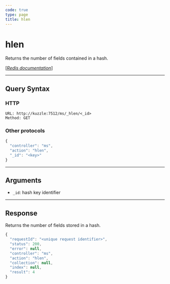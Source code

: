 ```yaml
---
code: true
type: page
title: hlen
---
```


# hlen



Returns the number of fields contained in a hash.

[[_Redis documentation_]](https://redis.io/commands/hlen)

---

## Query Syntax

### HTTP

```http
URL: http://kuzzle:7512/ms/_hlen/<_id>
Method: GET
```

### Other protocols

```js
{
  "controller": "ms",
  "action": "hlen",
  "_id": "<key>"
}
```

---

## Arguments

- `_id`: hash key identifier

---

## Response

Returns the number of fields stored in a hash.

```js
{
  "requestId": "<unique request identifier>",
  "status": 200,
  "error": null,
  "controller": "ms",
  "action": "hlen",
  "collection": null,
  "index": null,
  "result": 4
}
```
